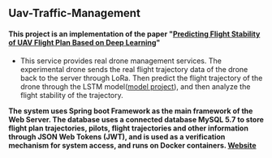 ## Uav-Traffic-Management

#### This project is an implementation of the paper "[Predicting Flight Stability of UAV Flight Plan Based on Deep Learning](https://ndltd.ncl.edu.tw/cgi-bin/gs32/gsweb.cgi/ccd=3esI3R/record?r1=1&h1=1)"

 * This service provides real drone management services. The experimental drone sends the real flight trajectory data of the drone back to the server through LoRa. Then predict the flight trajectory of the drone through the LSTM model([model project](https://github.com/ShawnSWu/Predict-Trajectory-LSTM-Model)), and then analyze the flight stability of the trajectory. 

**The system uses Spring boot Framework as the main framework of the Web Server. The database uses a connected database MySQL 5.7 to store flight plan trajectories, pilots, flight trajectories and other information through JSON Web Tokens (JWT), and is used as a verification mechanism for system access, and runs on Docker containers. [Website](http://utm-system-frontend.herokuapp.com/realtime_map/html/drone-map.html)**
